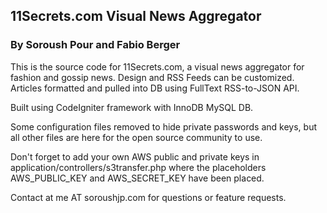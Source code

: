 ## 11Secrets.com Visual News Aggregator
### By Soroush Pour and Fabio Berger

This is the source code for 11Secrets.com, a visual news aggregator for fashion and gossip news. Design and RSS Feeds can be customized. Articles formatted and pulled into DB using FullText RSS-to-JSON API.

Built using CodeIgniter framework with InnoDB MySQL DB.

Some configuration files removed to hide private passwords and keys, but all other files are here for the open source community to use.

Don't forget to add your own AWS public and private keys in application/controllers/s3transfer.php where the placeholders AWS_PUBLIC_KEY and AWS_SECRET_KEY have been placed.

Contact at me AT soroushjp.com for questions or feature requests.

